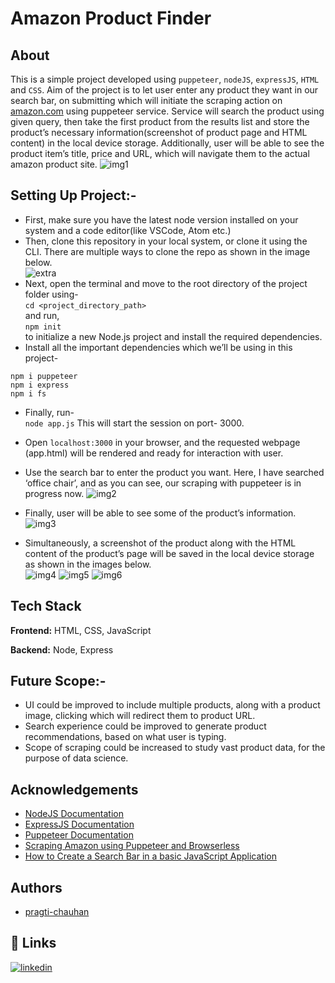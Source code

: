 # Amazon Product Finder

## About
This is a simple project developed using `puppeteer`, `nodeJS`, `expressJS`, `HTML` and `CSS`. 
Aim of the project is to let user enter any product they want in our search bar, on submitting which will initiate the scraping action on [amazon.com](https://www.amazon.com) using puppeteer service. 
Service will search the product using given query, then take the first product from the results list and store the product’s necessary information(screenshot of product page 
and HTML content) in the local device storage. Additionally, user will be able to see the product item’s title, price and URL, which will navigate them to the actual amazon product site.
![img1](https://github.com/pragti-chauhan/amazon-product-finder/assets/66918663/4a5c2555-9cff-404c-a097-3db5b2fe2b51)

## Setting Up Project:-
-	First, make sure you have the latest node version installed on your system and a code editor(like VSCode, Atom etc.)
-	Then, clone this repository in your local system, or clone it using the CLI. There are multiple ways to clone the repo as shown in the image below. <br>
  ![extra](https://github.com/pragti-chauhan/amazon-product-finder/assets/66918663/546f1818-b960-4a26-a79d-f34412a4c0a8) 
-	Next, open the terminal and move to the root directory of the project folder using- <br>
 `cd <project_directory_path>` <br>
 and run, <br>
`npm init` <br>
to initialize a new Node.js project and install the required dependencies.
-	Install all the important dependencies which we’ll be using in this project- 
```
npm i puppeteer
npm i express
npm i fs
```
-	Finally, run- <br>
`node app.js`
This will start the session on port- 3000.
-	Open `localhost:3000` in your browser, and the requested webpage (app.html) will be rendered and ready for interaction with user.
- Use the search bar to enter the product you want.
Here, I have searched ‘office chair’, and as you can see, our scraping with puppeteer is in progress now.
![img2](https://github.com/pragti-chauhan/amazon-product-finder/assets/66918663/4772dcad-537e-46f1-9ca6-2560446d5f07)
- Finally, user will be able to see some of the product’s information.
 ![img3](https://github.com/pragti-chauhan/amazon-product-finder/assets/66918663/9f23304e-7fee-40f8-a43a-e3c8db66f088)

-	Simultaneously, a screenshot of the product along with the HTML content of the product’s page will be saved in the local device storage as shown in the images below. <br>
![img4](https://github.com/pragti-chauhan/amazon-product-finder/assets/66918663/c4bed2d6-fda1-41a8-9725-4fb38a795bc7)
![img5](https://github.com/pragti-chauhan/amazon-product-finder/assets/66918663/df46600b-ac3d-44b7-9523-8880d156ccb0) 
![img6](https://github.com/pragti-chauhan/amazon-product-finder/assets/66918663/18bb392c-a10b-40cf-b4e9-303e188a3cb6)

## Tech Stack 

**Frontend:** HTML, CSS, JavaScript

**Backend:** Node, Express

## Future Scope:-
-	UI could be improved to include multiple products, along with a product image, clicking which will redirect them to product URL.
-	Search experience could be improved to generate product recommendations, based on what user is typing.
-	Scope of scraping could be increased to study vast product data, for the purpose of data science.

## Acknowledgements

 - [NodeJS Documentation](https://nodejs.org/en/docs)
 - [ExpressJS Documentation](https://expressjs.com/en/5x/api.html)
 - [Puppeteer Documentation](https://pptr.dev/)
 - [Scraping Amazon using Puppeteer and Browserless](https://hackernoon.com/scraping-amazon-using-puppeteer-and-browserless)
 - [How to Create a Search Bar in a basic JavaScript Application](https://rachelaemmer.medium.com/how-to-create-a-search-bar-in-a-basic-javascript-application-f031848079e9)

## Authors

- [pragti-chauhan](https://github.com/pragti-chauhan)


## 🔗 Links
[![linkedin](https://img.shields.io/badge/linkedin-0A66C2?style=for-the-badge&logo=linkedin&logoColor=white)](https://www.linkedin.com/in/pragti-chauhan-2132a61a2/)
